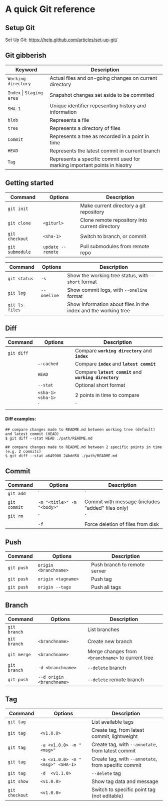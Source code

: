
# A quick Git reference

## Setup Git

Set Up Git: https://help.github.com/articles/set-up-git/

## Git gibberish 

| Keyword | Description |
|-------|-------------|
| `Working directory` | Actual files and on-going changes on current directory |
| `Index` \| `Staging area` | Snapshot changes set aside to be commited |
| `SHA-1`             | Unique identifier repesenting history and information |
| `blob`              | Represents a file  |
| `tree`              | Represents a directory of files |
| `Commit`            | Represents a tree as recorded in a point in time  |
| `HEAD`              | Represents the latest commit in current branch  |
| `Tag`               | Represents a specific commit used for marking important points in hisotry |


## Getting started

| Command     | Options     | Description |
|-------------|-------------|---------------------------------------------------------|
| `git init`    |             | Make current directory a git repository |
| `git clone`   | `<giturl>`  | Clone remote repository into current directory |
| `git checkout`| `<sha-1>`  | Switch to branch, or commit |
| `git submodule` | `update --remote` | Pull submodules from remote repo |

| Command     | Options     | Description |
|-------------|-------------|---------------------------------------------------------|
| `git status`  | `-s`        | Show the working tree status, with `--short` format |
| `git log`     | `--oneline` | Show commit logs, with `--oneline` format |
| `git ls-files`|             | Show information about files in the index and the working tree |

## Diff

| Command     | Options     | Description |
|-------------|-------------|---------------------------------------------------------|
| `git diff`  |             | Compare **`working directory`** and **`index`** |
|             | `–-cached`  | Compare **`index`** and **`latest commit`** |
|             | `HEAD`      | Compare **`latest commit`** and **`working directory`** |
|             | `--stat`    | Optional short format |
|             | `<sha-1> <sha-1>` | 2 points in time to compare |
|             | `<dir> | <file>` | Compare whole directory or limit to file |

#### Diff examples:

```shell
## compare changes made to README.md between working tree (default) and latest commit (HEAD)
$ git diff --stat HEAD ./path/README.md

## compare changes made to README.md between 2 specific points in time (e.g. 2 commits)
$ git diff --stat a649900 24bdd58 ./path/README.md
```

## Commit

| Command     | Options     | Description |
|-------------|-------------|---------------------------------------------------------|
| `git add`         | `<file> | <path>`   |  Add files to staging area  |
| `git commit`      | `-m "<title>" -m "<body>"`  |  Commit with message (includes "added" files only) |
| `git rm`          | `<file> | <path>`   |  Remove files from the working tree and from the index |
|                   | `-f`                |  Force deletion of files from disk |

## Push

| Command     | Options     | Description |
|-------------|-------------|---------------------------------------------------------|
| `git push`         | `origin <branchname>`  |  Push branch to remote server  |
| `git push`         | `origin <tagname>`     |  Push tag  |
| `git push`         | `origin --tags`        |  Push all tags  |

## Branch

| Command     | Options     | Description |
|-------------|-------------|---------------------------------------------------------|
| `git branch`        |                   | List branches |
| `git branch`        | `<branchname>`    | Create new branch |
| `git merge`         | `<branchname>`    | Merge changes from `<branchname>` to current tree |
| `git branch`        | `-d <branchname>` | `--delete` branch |
| `git push`          | `--d origin <branchname>` | `--delete` remote branch |

## Tag

| Command     | Options     | Description |
|-------------|-------------|---------------------------------------------------------|
| `git tag`           |                   | List available tags |
| `git tag`           | `<v1.0.0>`        | Create tag, from latest commit, lightweight |
| `git tag`           | `-a <v1.0.0> -m "<msg>"` | Create tag, with `--annotate`, from latest commit |
| `git tag`           | `-a <v1.0.0> -m "<msg>" <SHA-1>` | Create tag, with `--annotate`, from specific commit |
| `git tag`           | `-d  <v1.1.0>`    | `--delete` tag |
| `git show`          | `<v1.0.0>`        | Show tag data and message |
| `git checkout`      | `<v1.0.0>`        | Switch to specific point tag (not editable) |


